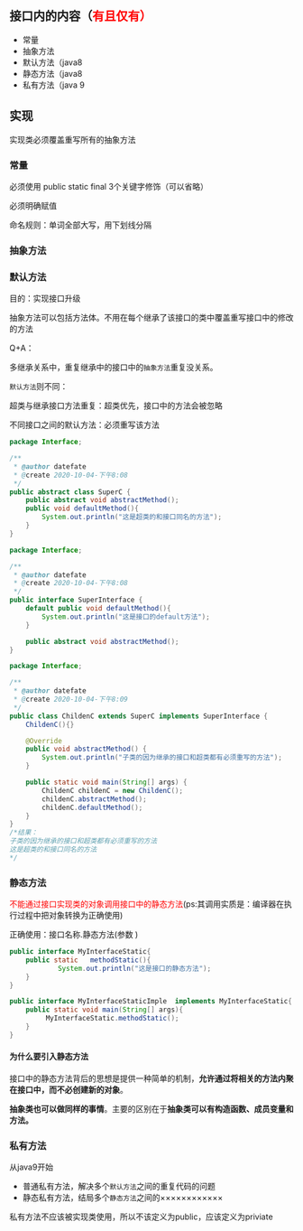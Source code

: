 ## 接口内的内容（<font color =red>有且仅有）</font>

* 常量
* 抽象方法
* 默认方法（java8
* 静态方法（java8
* 私有方法（java 9

## 实现

实现类必须覆盖重写所有的抽象方法



### 常量

必须使用 public static final 3个关键字修饰（可以省略）

必须明确赋值

命名规则：单词全部大写，用下划线分隔



### 抽象方法

### 默认方法

目的：实现接口升级

抽象方法可以包括方法体。不用在每个继承了该接口的类中覆盖重写接口中的修改的方法

Q+A：

多继承关系中，重复继承中的接口中的`抽象方法`重复没关系。

`默认方法`则不同：

超类与继承接口方法重复：超类优先，接口中的方法会被忽略

不同接口之间的默认方法：必须重写该方法

~~~java
package Interface;

/**
 * @author datefate
 * @create 2020-10-04-下午8:08
 */
public abstract class SuperC {
    public abstract void abstractMethod();
    public void defaultMethod(){
        System.out.println("这是超类的和接口同名的方法");
    }
}

~~~



~~~java
package Interface;

/**
 * @author datefate
 * @create 2020-10-04-下午8:08
 */
public interface SuperInterface {
    default public void defaultMethod(){
        System.out.println("这是接口的default方法");
    }

    public abstract void abstractMethod();
}

~~~

~~~java
package Interface;

/**
 * @author datefate
 * @create 2020-10-04-下午8:09
 */
public class ChildenC extends SuperC implements SuperInterface {
    ChildenC(){}

    @Override
    public void abstractMethod() {
        System.out.println("子类的因为继承的接口和超类都有必须重写的方法");
    }

    public static void main(String[] args) {
        ChildenC childenC = new ChildenC();
        childenC.abstractMethod();
        childenC.defaultMethod();
    }
}
/*结果：
子类的因为继承的接口和超类都有必须重写的方法
这是超类的和接口同名的方法
*/
~~~



### 静态方法

<font color=red>不能通过接口实现类的对象调用接口中的静态方法</font>(ps:其调用实质是：编译器在执行过程中把对象转换为正确使用)

正确使用：接口名称.静态方法(参数	)

~~~java
public interface MyInterfaceStatic{
	public static	methodStatic(){
			System.out.println("这是接口的静态方法");
	}
}
~~~

~~~java
public interface MyInterfaceStaticImple  implements MyInterfaceStatic{
    public static void main(String[] args){
         MyInterfaceStatic.methodStatic();
    }
}
~~~

#### 为什么要引入静态方法

接口中的静态方法背后的思想是提供一种简单的机制，**允许通过将相关的方法内聚在接口中，而不必创建新的对象**。

**抽象类也可以做同样的事情**。主要的区别在于**抽象类可以有构造函数、成员变量和方法。**

### 私有方法

从java9开始

* 普通私有方法，解决多个`默认方法`之间的重复代码的问题
* 静态私有方法，结局多个`静态方法`之间的××××××××××××

私有方法不应该被实现类使用，所以不该定义为public，应该定义为priviate

